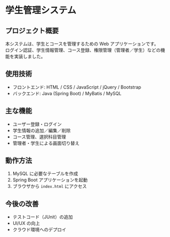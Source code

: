 # 学生管理システム

## プロジェクト概要
本システムは、学生とコースを管理するための Web アプリケーションです。  
ログイン認証、学生情報管理、コース登録、権限管理（管理者／学生）などの機能を実装しました。

## 使用技術
- フロントエンド: HTML / CSS / JavaScript / jQuery / Bootstrap  
- バックエンド: Java (Spring Boot) / MyBatis / MySQL  

## 主な機能
- ユーザー登録・ログイン  
- 学生情報の追加／編集／削除  
- コース管理、選択科目管理  
- 管理者・学生による画面切り替え  

## 動作方法
1. MySQL に必要なテーブルを作成  
2. Spring Boot アプリケーションを起動  
3. ブラウザから `index.html` にアクセス  

## 今後の改善
- テストコード（JUnit）の追加  
- UI/UX の向上  
- クラウド環境へのデプロイ